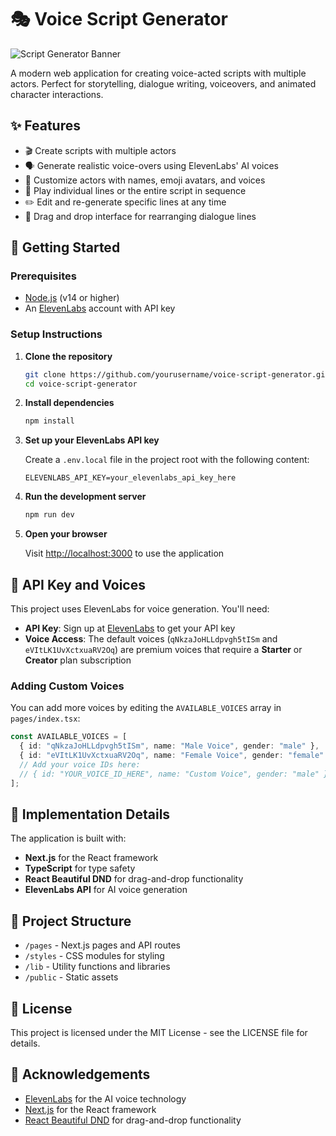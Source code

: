 
# 🎭 Voice Script Generator

![Script Generator Banner](https://i.imgur.com/nReL6WH.png)

A modern web application for creating voice-acted scripts with multiple actors. Perfect for storytelling, dialogue writing, voiceovers, and animated character interactions.

## ✨ Features

- 🎬 Create scripts with multiple actors
- 🗣️ Generate realistic voice-overs using ElevenLabs' AI voices
- 👥 Customize actors with names, emoji avatars, and voices
- 🎵 Play individual lines or the entire script in sequence
- ✏️ Edit and re-generate specific lines at any time
- 🔄 Drag and drop interface for rearranging dialogue lines

## 🚀 Getting Started

### Prerequisites

- [Node.js](https://nodejs.org/) (v14 or higher)
- An [ElevenLabs](https://elevenlabs.io/) account with API key

### Setup Instructions

1. **Clone the repository**

   ```bash
   git clone https://github.com/yourusername/voice-script-generator.git
   cd voice-script-generator
   ```

2. **Install dependencies**

   ```bash
   npm install
   ```

3. **Set up your ElevenLabs API key**

   Create a `.env.local` file in the project root with the following content:

   ```
   ELEVENLABS_API_KEY=your_elevenlabs_api_key_here
   ```

4. **Run the development server**

   ```bash
   npm run dev
   ```

5. **Open your browser**

   Visit [http://localhost:3000](http://localhost:3000) to use the application

## 🔑 API Key and Voices

This project uses ElevenLabs for voice generation. You'll need:

- **API Key**: Sign up at [ElevenLabs](https://elevenlabs.io/) to get your API key
- **Voice Access**: The default voices (`qNkzaJoHLLdpvgh5tISm` and `eVItLK1UvXctxuaRV2Oq`) are premium voices that require a **Starter** or **Creator** plan subscription

### Adding Custom Voices

You can add more voices by editing the `AVAILABLE_VOICES` array in `pages/index.tsx`:

```typescript
const AVAILABLE_VOICES = [
  { id: "qNkzaJoHLLdpvgh5tISm", name: "Male Voice", gender: "male" },
  { id: "eVItLK1UvXctxuaRV2Oq", name: "Female Voice", gender: "female" },
  // Add your voice IDs here:
  // { id: "YOUR_VOICE_ID_HERE", name: "Custom Voice", gender: "male" },
];
```

## 🔧 Implementation Details

The application is built with:

- **Next.js** for the React framework
- **TypeScript** for type safety
- **React Beautiful DND** for drag-and-drop functionality
- **ElevenLabs API** for AI voice generation

## 📝 Project Structure

- `/pages` - Next.js pages and API routes
- `/styles` - CSS modules for styling
- `/lib` - Utility functions and libraries
- `/public` - Static assets

## 📄 License

This project is licensed under the MIT License - see the LICENSE file for details.

## 🙏 Acknowledgements

- [ElevenLabs](https://elevenlabs.io/) for the AI voice technology
- [Next.js](https://nextjs.org/) for the React framework
- [React Beautiful DND](https://github.com/atlassian/react-beautiful-dnd) for drag-and-drop functionality
